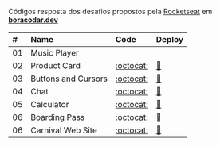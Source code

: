 Códigos resposta dos desafios propostos pela [Rocketseat](https://www.rocketseat.com.br/) em **[boracodar.dev](https://boracodar.dev/)**

| #   | Name                | Code                                                                                               | Deploy                                                                                          |
| :-- | :------------------ | :------------------------------------------------------------------------------------------------- | :---------------------------------------------------------------------------------------------- |
| 01  | Music Player        | []()                                                                                               | []()                                                                                            |
| 02  | Product Card        | [:octocat:](https://github.com/rafaelreisramos/boracodar.dev/tree/main/desafio-02_product-card)    | [:checkered_flag:](https://rafaelreisramos.github.io/boracodar.dev/desafio-02_product-card/)    |
| 03  | Buttons and Cursors | [:octocat:](https://github.com/rafaelreisramos/boracodar.dev/tree/main/desafio-03_button-docs)     | [:checkered_flag:](https://rafaelreisramos.github.io/boracodar.dev/desafio-03_button-docs/)     |
| 04  | Chat                | [:octocat:](https://github.com/rafaelreisramos/boracodar.dev/tree/main/desafio-04_chat)            | [:checkered_flag:](https://rafaelreisramos.github.io/boracodar.dev/desafio-04_chat/)            |
| 05  | Calculator          | [:octocat:](https://github.com/rafaelreisramos/boracodar.dev/tree/main/desafio-05_calculator)      | [:checkered_flag:](https://rafaelreisramos.github.io/boracodar.dev/desafio-05_calculator/)      |
| 06  | Boarding Pass       | [:octocat:](https://github.com/rafaelreisramos/boracodar.dev/tree/main/desafio-06_boarding-pass)   | [:checkered_flag:](https://rafaelreisramos.github.io/boracodar.dev/desafio-06_boarding-pass/)   |
| 06  | Carnival Web Site   | [:octocat:](https://github.com/rafaelreisramos/boracodar.dev/tree/main/desafio-07_find-your-block) | [:checkered_flag:](https://rafaelreisramos.github.io/boracodar.dev/desafio-07_find-your-block/) |
